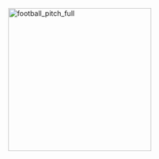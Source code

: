 <img width="289" alt="football_pitch_full" src="https://cloud.githubusercontent.com/assets/23291356/21575439/91ac489e-cf14-11e6-84e5-a8a79ae974c6.PNG">

